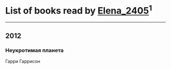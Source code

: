 # List of books read by [Elena_2405](https://plus.google.com/114776900999335177153)<sup>1</sup>
---

## 2012

### Неукротимая планета
Гарри Гаррисон



